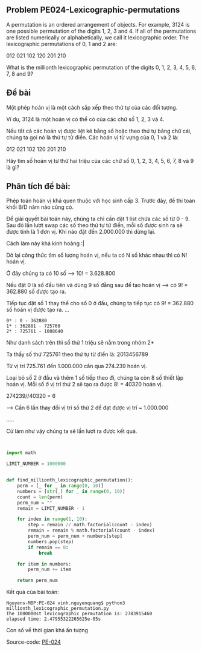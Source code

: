 
## Problem PE024-Lexicographic-permutations
A permutation is an ordered arrangement of objects. For example, 3124 is one possible permutation of the digits 1, 2, 3 and 4. If all of the permutations are listed numerically or alphabetically, we call it lexicographic order. The lexicographic permutations of 0, 1 and 2 are:

012   021   102   120   201   210

What is the millionth lexicographic permutation of the digits 0, 1, 2, 3, 4, 5, 6, 7, 8 and 9?

## Đề bài
Một phép hoán vị là một cách sắp xếp theo thứ tự của các đối tượng. 

Ví dụ, 3124 là một hoán vị có thể có của các chữ số 1, 2, 3 và 4. 

Nếu tất cả các hoán vị được liệt kê bằng số hoặc theo thứ tự bảng chữ cái, chúng ta gọi nó là thứ tự từ điển. Các hoán vị từ vựng của 0, 1 và 2 là:

012 021 102 120 201 210

Hãy tìm số hoán vị từ thứ hai triệu của các chữ số 0, 1, 2, 3, 4, 5, 6, 7, 8 và 9 là gì?


## Phân tích đề bài:
Phép toán hoán vị khá quen thuộc với học sinh cấp 3. Trước đây, đề thi toán khối B/D năm nào cũng có. 

Để giải quyết bài toán này, chúng ta chỉ cần đặt 1 list chứa các số từ 0 - 9. Sau đó lần lượt swap các số theo thứ tự từ điển, mỗi số được sinh ra sẽ được tính là 1 đơn vị. Khi nào đặt đến 2.000.000 thì dừng lại. 

Cách làm này khá kinh hoàng :|

Dở lại công thức tìm số lượng hoán vị, nếu ta có N số khác nhau thì có N! hoán vị.

Ở đây chúng ta có 10 số --> 10! = 3.628.800

Nếu đặt 0 là số đầu tiên và dùng 9 số đằng sau để tạo hoán vị --> có 9! = 362.880 số được tạo ra.

Tiếp tục đặt số 1 thay thế cho số 0 ở đầu, chúng ta tiếp tục có 9! = 362.880 số hoán vị được tạo ra.
...

```
0* : 0 - 362880
1* : 362881 - 725760
2* : 725761 - 1088640
```
Như danh sách trên thì số thứ 1 triệu sẽ nằm trong nhóm 2*

Ta thấy số thứ 725761 theo thứ tự từ điển là: 2013456789

Từ vị trí 725.761 đến 1.000.000 cần qua 274.239 hoán vị.

Loại bỏ số 2 ở đầu và thêm 1 số tiếp theo đi, chúng ta còn 8 số thiết lập hoán vị. Mỗi số ở vị trí thứ 2 sẽ tạo ra được 8! = 40320 hoán vị.

274239//40320 = 6

--> Cần 6 lần thay đổi vị trí số thứ 2 để đạt được vị trí ~ 1.000.000

.....

Cứ làm như vậy chúng ta sẽ lần lượt ra được kết quả. 


```Python


import math

LIMIT_NUMBER = 1000000


def find_millionth_lexicographic_permutation():
    perm = [_ for _ in range(0, 10)]
    numbers = [str(_) for _ in range(0, 10)]
    count = len(perm)
    perm_num = ""
    remain = LIMIT_NUMBER - 1

    for index in range(1, 10):
        step = remain // math.factorial(count - index)
        remain = remain % math.factorial(count - index)
        perm_num = perm_num + numbers[step]
        numbers.pop(step)
        if remain == 0:
            break

    for item in numbers:
        perm_num += item

    return perm_num


```

Kết quả của bài toán:
```
Nguyens-MBP:PE-024 vinh.nguyenquang$ python3 millionth_lexicographic_permutation.py
The 1000000st lexicographic permutation is: 2783915460
elapsed time: 2.47955322265625e-05s

```

Con số về thời gian khá ấn tượng

Source-code:
[PE-024](https://github.com/quangvinh86/python-projecteuler/tree/master/PE-024)
